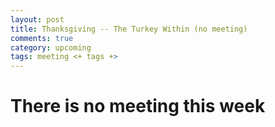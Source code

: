 ```yaml
---
layout: post
title: Thanksgiving -- The Turkey Within (no meeting)
comments: true
category: upcoming
tags: meeting <+ tags +>
---
```


# There is no meeting this week
